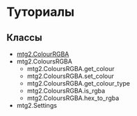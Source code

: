 # Туториалы
## Классы
- [mtg2.ColourRGBA](https://github.com/romanin-rf/mtg.py/blob/main/tutorials/mtg2/ColourRGBA.md#mtg2colourrgba)
- mtg2.ColoursRGBA
    - mtg2.ColoursRGBA.get_colour
    - mtg2.ColoursRGBA.set_colour
    - mtg2.ColoursRGBA.get_colour_type
    - mtg2.ColoursRGBA.is_rgba
    - mtg2.ColoursRGBA.hex_to_rgba
- mtg2.Settings
